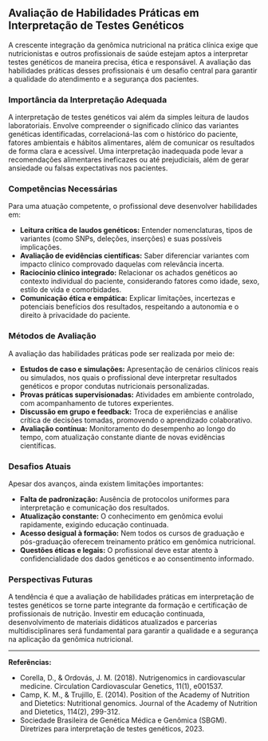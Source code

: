 
## Avaliação de Habilidades Práticas em Interpretação de Testes Genéticos

A crescente integração da genômica nutricional na prática clínica exige que nutricionistas e outros profissionais de saúde estejam aptos a interpretar testes genéticos de maneira precisa, ética e responsável. A avaliação das habilidades práticas desses profissionais é um desafio central para garantir a qualidade do atendimento e a segurança dos pacientes.

### Importância da Interpretação Adequada

A interpretação de testes genéticos vai além da simples leitura de laudos laboratoriais. Envolve compreender o significado clínico das variantes genéticas identificadas, correlacioná-las com o histórico do paciente, fatores ambientais e hábitos alimentares, além de comunicar os resultados de forma clara e acessível. Uma interpretação inadequada pode levar a recomendações alimentares ineficazes ou até prejudiciais, além de gerar ansiedade ou falsas expectativas nos pacientes.

### Competências Necessárias

Para uma atuação competente, o profissional deve desenvolver habilidades em:

- **Leitura crítica de laudos genéticos:** Entender nomenclaturas, tipos de variantes (como SNPs, deleções, inserções) e suas possíveis implicações.
- **Avaliação de evidências científicas:** Saber diferenciar variantes com impacto clínico comprovado daquelas com relevância incerta.
- **Raciocínio clínico integrado:** Relacionar os achados genéticos ao contexto individual do paciente, considerando fatores como idade, sexo, estilo de vida e comorbidades.
- **Comunicação ética e empática:** Explicar limitações, incertezas e potenciais benefícios dos resultados, respeitando a autonomia e o direito à privacidade do paciente.

### Métodos de Avaliação

A avaliação das habilidades práticas pode ser realizada por meio de:

- **Estudos de caso e simulações:** Apresentação de cenários clínicos reais ou simulados, nos quais o profissional deve interpretar resultados genéticos e propor condutas nutricionais personalizadas.
- **Provas práticas supervisionadas:** Atividades em ambiente controlado, com acompanhamento de tutores experientes.
- **Discussão em grupo e feedback:** Troca de experiências e análise crítica de decisões tomadas, promovendo o aprendizado colaborativo.
- **Avaliação contínua:** Monitoramento do desempenho ao longo do tempo, com atualização constante diante de novas evidências científicas.

### Desafios Atuais

Apesar dos avanços, ainda existem limitações importantes:

- **Falta de padronização:** Ausência de protocolos uniformes para interpretação e comunicação dos resultados.
- **Atualização constante:** O conhecimento em genômica evolui rapidamente, exigindo educação continuada.
- **Acesso desigual à formação:** Nem todos os cursos de graduação e pós-graduação oferecem treinamento prático em genômica nutricional.
- **Questões éticas e legais:** O profissional deve estar atento à confidencialidade dos dados genéticos e ao consentimento informado.

### Perspectivas Futuras

A tendência é que a avaliação de habilidades práticas em interpretação de testes genéticos se torne parte integrante da formação e certificação de profissionais de nutrição. Investir em educação continuada, desenvolvimento de materiais didáticos atualizados e parcerias multidisciplinares será fundamental para garantir a qualidade e a segurança na aplicação da genômica nutricional.

---

**Referências:**

- Corella, D., & Ordovás, J. M. (2018). Nutrigenomics in cardiovascular medicine. Circulation Cardiovascular Genetics, 11(1), e001537.
- Camp, K. M., & Trujillo, E. (2014). Position of the Academy of Nutrition and Dietetics: Nutritional genomics. Journal of the Academy of Nutrition and Dietetics, 114(2), 299-312.
- Sociedade Brasileira de Genética Médica e Genômica (SBGM). Diretrizes para interpretação de testes genéticos, 2023.
```
